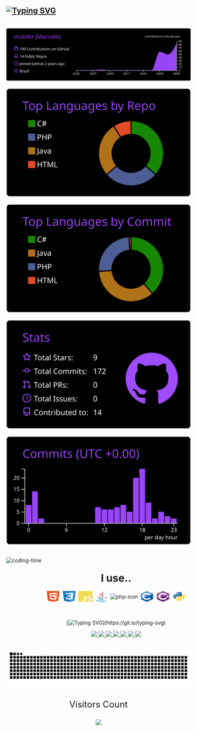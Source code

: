 
## [![Typing SVG](https://readme-typing-svg.herokuapp.com?font=Fira+Code&weight=300&size=50&duration=4000&pause=1000&color=c8ace4&center=true&vCenter=true&random=false&width=1000&lines=Hello%2C+my+name+is+Marcelo;I'm+21+years+old;I'm+a+Software+Developer;I'm+from+Brazil;welcome%3A)](https://git.io/typing-svg)

<div>
  
 
&nbsp;&nbsp;&nbsp;&nbsp;&nbsp;
&nbsp;&nbsp;&nbsp;&nbsp;&nbsp;
&nbsp;&nbsp;&nbsp;&nbsp;&nbsp;
[![](https://raw.githubusercontent.com/malobr/malobr/main/profile-summary-card-output/midnight_purple/0-profile-details.svg)](https://github.com/vn7n24fzkq/github-profile-summary-cards)
&nbsp;&nbsp;&nbsp;&nbsp;&nbsp;
&nbsp;&nbsp;&nbsp;&nbsp;&nbsp;
&nbsp;&nbsp;&nbsp;&nbsp;&nbsp;
&nbsp;&nbsp;&nbsp;&nbsp;&nbsp;
&nbsp;&nbsp;&nbsp;&nbsp;&nbsp;
&nbsp;&nbsp;&nbsp;&nbsp;&nbsp;
[![](https://raw.githubusercontent.com/malobr/malobr/main/profile-summary-card-output/midnight_purple/1-repos-per-language.svg)](https://github.com/vn7n24fzkq/github-profile-summary-cards)&nbsp;&nbsp;&nbsp;&nbsp;
[![](https://raw.githubusercontent.com/malobr/malobr/main/profile-summary-card-output/midnight_purple/2-most-commit-language.svg)](https://github.com/vn7n24fzkq/github-profile-summary-cards)
&nbsp;&nbsp;&nbsp;&nbsp;&nbsp;
&nbsp;&nbsp;&nbsp;&nbsp;&nbsp;
&nbsp;&nbsp;&nbsp;&nbsp;&nbsp;
&nbsp;&nbsp;&nbsp;&nbsp;&nbsp;
&nbsp;&nbsp;&nbsp;&nbsp;&nbsp;
&nbsp;&nbsp;&nbsp;&nbsp;&nbsp;
[![](https://raw.githubusercontent.com/malobr/malobr/main/profile-summary-card-output/midnight_purple/3-stats.svg)](https://github.com/vn7n24fzkq/github-profile-summary-cards)&nbsp;&nbsp;&nbsp;&nbsp;
[![](https://raw.githubusercontent.com/malobr/malobr/main/profile-summary-card-output/midnight_purple/4-productive-time.svg)](https://github.com/vn7n24fzkq/github-profile-summary-cards)

<div  align="center"> 









  <div style="display: inline_block"><br>
    <img align="left" height="250" alt="coding-time" src="code.gif">
    <h1 align="center">I use..</h1>
    <img align="center" height="30" width="40" alt="html-icon" src="https://raw.githubusercontent.com/devicons/devicon/master/icons/html5/html5-original.svg">
    <img align="center" height="30" width="40" alt="css-icon" src="https://raw.githubusercontent.com/devicons/devicon/master/icons/css3/css3-original.svg">
    <img align="center" height="30" width="40" alt="js-icon"  src="https://raw.githubusercontent.com/devicons/devicon/master/icons/javascript/javascript-plain.svg">
    <img align="center" height="30" width="40" alt="java-icon" src="https://raw.githubusercontent.com/devicons/devicon/master/icons/java/java-original.svg">
    <img align="center" height="30" width="40" alt="php-icon" src="https://raw.githubusercontent.com/jmnote/z-icons/master/svg/php.svg">
    <img align="center" height="30" width="40" alt="c-icon" src="https://raw.githubusercontent.com/devicons/devicon/master/icons/c/c-original.svg">
    <img align="center" height="30" width="40" alt="csharp-icon" src="https://raw.githubusercontent.com/devicons/devicon/master/icons/csharp/csharp-original.svg">
    <img align="center" height="30" width="40" alt="python-icon" src="https://raw.githubusercontent.com/devicons/devicon/master/icons/python/python-original.svg">
   </div>
  <br>
    <br>


 [![Typing SVG](https://readme-typing-svg.herokuapp.com?font=Fira+Code&weight=300&size=30&duration=4000&pause=1000&color=c8ace4&center=true&vCenter=true&random=false&width=1000&lines=Let's+get+talk;This+is+my+links;So+Get+In+Touch+!;)](https://git.io/typing-svg)

  
   <a href="https://mail.google.com/mail/u/0/?pli=1#inbox?compose=GTvVlcSPFrLKLKtrXtXcVcxcfMrwCpdQWZFwFdNWRfMwZhZFHPhbsDwxjqnrHSfhFLPcqJndzFsfq" target="blank">
     <img src="https://img.shields.io/badge/Gmail-D14836?style=for-the-badge&logo=gmail&logoColor=white">
   </a>
   <a href="https://discord.com/channels/@marceloo3143" target="blank">
     <img src="https://img.shields.io/badge/Discord-7289DA?style=for-the-badge&logo=discord&logoColor=white">
   </a>
   <a href="https://www.instagram.com/malo_t_c/" target="blank">
     <img src="https://img.shields.io/badge/Instagram-E4405F?style=for-the-badge&logo=instagram&logoColor=white">
   </a>
   <a href="https://www.linkedin.com/in/marcelo-tomás-a92b16231/" target="blank">
     <img src="https://img.shields.io/badge/LinkedIn-0077B5?style=for-the-badge&logo=linkedin&logoColor=white" >
   </a>
   <a href="https://steamcommunity.com/profiles/76561199467676368/" target="blank">
     <img src="https://img.shields.io/badge/Steam-000000?style=for-the-badge&logo=steam&logoColor=white" >
   </a>
   <a href="" target="blank">
     <img src="https://img.shields.io/badge/PlayStation-003791?style=for-the-badge&logo=playstation&logoColor=white">
   </a>
   <a href="" target="blank">
     <img src="https://img.shields.io/badge/Xbox-107C10?style=for-the-badge&logo=xbox&logoColor=white" >
   </a>
 
</div>

  
![snake gif](https://github.com/malobr/malobr/blob/output/github-contribution-grid-snake.svg)

<div align="center">
  <p style="font-size: 24px;">Visitors Count</p>
  <img align="center" src="https://visit-counter.vercel.app/counter.png?page=https%3A%2F%2Fgithub.com%2Fmalobr&s=50&c=a079c7&bg=00000000&no=7&ff=digi&tb=Visits%3A++&ta=" />
</div>

